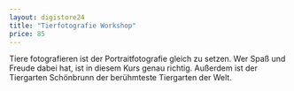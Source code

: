 ```yaml
---
layout: digistore24
title: "Tierfotografie Workshop"
price: 85
---
```

<p>Tiere fotografieren ist der Portraitfotografie gleich zu setzen. Wer Spa&#xDF; und Freude dabei hat, ist in diesem Kurs genau richtig. Au&#xDF;erdem ist der Tiergarten Sch&#xF6;nbrunn der ber&#xFC;hmteste Tiergarten der Welt.</p>